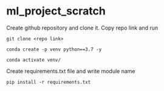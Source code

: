 # ml_project_scratch

Create github repository and clone it. Copy repo link and run

```
git clone <repo link>
```

```
conda create -p venv python==3.7 -y
```

```
conda activate venv/
```

Create requirements.txt file and write module name
```
pip install -r requirements.txt
```
